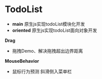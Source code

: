 # TodoList
- **main**  原生js实现todoList模块化开发
- **oriented**  原生js实现todoList面向对象开发



**Drag**

- 拖拽Demo、解决拖拽超出边界距离



**MouseBehavior**

- 鼠标行为预测  斜滑侧入菜单栏